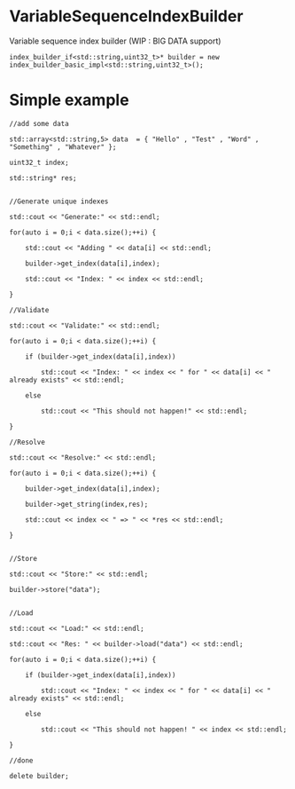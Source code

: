 # VariableSequenceIndexBuilder
Variable sequence index builder (WIP : BIG DATA support)

    index_builder_if<std::string,uint32_t>* builder = new index_builder_basic_impl<std::string,uint32_t>();

# Simple example

    //add some data
    
    std::array<std::string,5> data  = { "Hello" , "Test" , "Word" , "Something" , "Whatever" };
    
    uint32_t index;
    
    std::string* res;
    
    
    //Generate unique indexes
    
    std::cout << "Generate:" << std::endl;
    
    for(auto i = 0;i < data.size();++i) {
    
        std::cout << "Adding " << data[i] << std::endl;
        
        builder->get_index(data[i],index);
        
        std::cout << "Index: " << index << std::endl;
        
    }
    
    //Validate
    
    std::cout << "Validate:" << std::endl;
    
    for(auto i = 0;i < data.size();++i) {
    
        if (builder->get_index(data[i],index))
        
            std::cout << "Index: " << index << " for " << data[i] << " already exists" << std::endl;
            
        else
        
            std::cout << "This should not happen!" << std::endl;
            
    }
    
    //Resolve
    
    std::cout << "Resolve:" << std::endl;
    
    for(auto i = 0;i < data.size();++i) {
    
        builder->get_index(data[i],index);
        
        builder->get_string(index,res);
        
        std::cout << index << " => " << *res << std::endl;
        
    }
    
    
    //Store
    
    std::cout << "Store:" << std::endl;
    
    builder->store("data");
    
    
    //Load
    
    std::cout << "Load:" << std::endl;
    
    std::cout << "Res: " << builder->load("data") << std::endl;
    
    for(auto i = 0;i < data.size();++i) {
    
        if (builder->get_index(data[i],index))
        
            std::cout << "Index: " << index << " for " << data[i] << " already exists" << std::endl;
            
        else
        
            std::cout << "This should not happen! " << index << std::endl;
            
    }
    
    //done
    
    delete builder;
    
